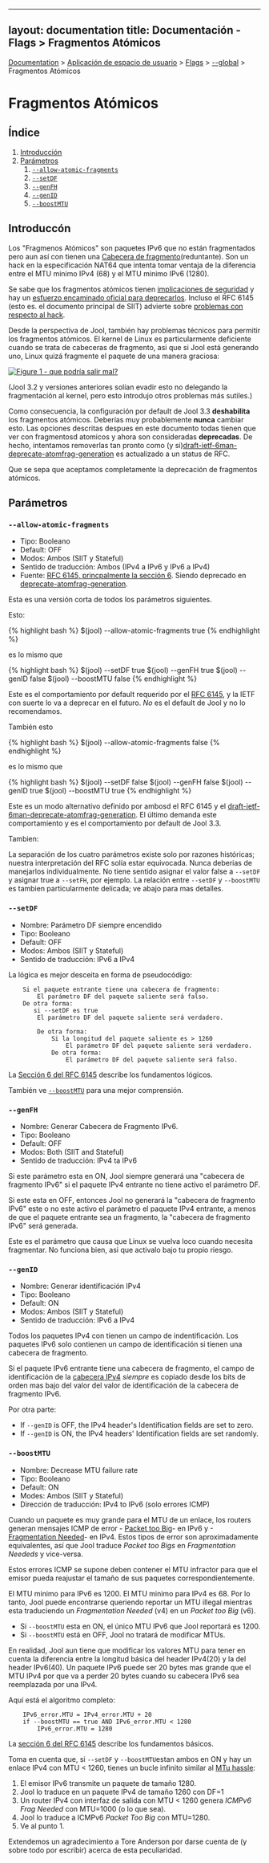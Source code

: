 
---
layout: documentation
title: Documentación - Flags > Fragmentos Atómicos
---

[Documentation](esp-doc-index.html) > [Aplicación de espacio de usuario](esp-doc-index.html#Aplicacin-de-espacio-de-usuario) > [Flags](esp-usr-flags.html) > [\--global](esp-usr-flags-global.html) > Fragmentos Atómicos

# Fragmentos Atómicos

## Índice

1. [Introducción](#overview)
2. [Parámetros](#flags)
	1. [`--allow-atomic-fragments`](#atomicfragments)
	2. [`--setDF`](#setdf)
	3. [`--genFH`](#genfh)
	4. [`--genID`](#genid)
	5. [`--boostMTU`](#boostmtu)

## Introduccón

Los "Fragmenos Atómicos" son paquetes IPv6 que no están fragmentados pero aun así con tienen una [Cabecera de fragmento](https://tools.ietf.org/html/rfc2460#section-4.5)(reduntante). Son un hack en la especificación NAT64 que intenta tomar ventaja de la diferencia entre el MTU minimo IPv4 (68) y el MTU minimo IPv6 (1280).

Se sabe que los fragmentos atómicos tienen [implicaciones de seguridad](https://tools.ietf.org/html/rfc6946) y hay un [esfuerzo encaminado oficial para deprecarlos](https://tools.ietf.org/html/draft-ietf-6man-deprecate-atomfrag-generation-00). Incluso el RFC 6145 (esto es. el documento principal de SIIT) advierte sobre [problemas con respecto al hack](http://tools.ietf.org/html/rfc6145#section-6).

Desde la perspectiva de Jool, también hay problemas técnicos para permitir los fragmentos atómicos. El kernel de Linux es particularmente deficiente cuando se trata de cabeceras de fragmento, asi que si Jool está generando uno, Linux quizá fragmente el paquete de una manera graciosa:

[![Figure 1 - que podría salir mal?](images/atomic-double-frag.png)](obj/atomic-double-frag.pcapng)

(Jool 3.2 y versiones anteriores solían evadir esto no delegando la fragmentación al kernel, pero esto introdujo otros problemas más sutiles.)

Como consecuencia, la configuración por default de Jool 3.3 **deshabilita** los fragmentos atómicos. Deberías muy probablemente **nunca** cambiar esto. Las opciones descritas despues en este documento todas tienen que ver con fragmentosd atomicos y ahora son consideradas **deprecadas**. De hecho, intentamos removerlas tan pronto como (y si)[draft-ietf-6man-deprecate-atomfrag-generation](https://tools.ietf.org/html/draft-ietf-6man-deprecate-atomfrag-generation-00) es actualizado a un status de RFC.

Que se sepa que aceptamos completamente la deprecación de fragmentos atómicos.

## Parámetros

### `--allow-atomic-fragments`

- Tipo: Booleano
- Default: OFF
- Modos: Ambos (SIIT y Stateful)
- Sentido de traducción: Ambos (IPv4 a IPv6 y IPv6 a IPv4)
- Fuente: [RFC 6145, princpalmente la sección 6](http://tools.ietf.org/html/rfc6145#section-6). Siendo deprecado en [deprecate-atomfrag-generation](https://tools.ietf.org/html/draft-ietf-6man-deprecate-atomfrag-generation-00).

Esta es una versión corta de todos los parámetros siguientes.

Esto:

{% highlight bash %}
$(jool) --allow-atomic-fragments true
{% endhighlight %}

es lo mismo que

{% highlight bash %}
$(jool) --setDF true
$(jool) --genFH true
$(jool) --genID false
$(jool) --boostMTU false
{% endhighlight %}

Este es el comportamiento por default requerido por el [RFC 6145](http://tools.ietf.org/html/rfc6145), y la IETF con suerte lo va a deprecar en el futuro. _No_ es el default de Jool y no lo recomendamos.


También esto

{% highlight bash %}
$(jool) --allow-atomic-fragments false
{% endhighlight %}

es lo mismo que

{% highlight bash %}
$(jool) --setDF false
$(jool) --genFH false
$(jool) --genID true
$(jool) --boostMTU true
{% endhighlight %}

Este es un modo alternativo definido por ambosd el RFC 6145 y el [draft-ietf-6man-deprecate-atomfrag-generation](https://tools.ietf.org/html/draft-ietf-6man-deprecate-atomfrag-generation-00). El último demanda este comportamiento y es el comportamiento por default de Jool 3.3.

Tambien:

La separación de los cuatro parámetros existe solo por razones históricas; nuestra interpretación del RFC solía estar equivocada. Nunca deberias de manejarlos individualmente. No tiene sentido asignar el valor false a `--setDF` y asignar true a `--setFH`, por ejemplo. La relación entre  `--setDF` y `--boostMTU` es tambien particularmente delicada; ve abajo para mas detalles.


### `--setDF`

- Nombre: Parámetro DF siempre encendido
- Tipo: Booleano
- Default: OFF
- Modos: Ambos (SIIT y Stateful)
- Sentido de traducción: IPv6 a IPv4

La lógica es mejor desceita en forma de pseudocódigo:
          
        Si el paquete entrante tiene una cabecera de fragmento:  
		    El parámetro DF del paquete saliente será falso.
		De otra forma:
		   si --setDF es true
            El parámetro DF del paquete saliente será verdadero.
			
			De otra forma:
                Si la longitud del paquete saliente es > 1260
					El parámetro DF del paquete saliente será verdadero.
				De otra forma:
					El parámetro DF del paquete saliente será falso.

La [Sección 6 del RFC 6145](http://tools.ietf.org/html/rfc6145#section-6) describe los fundamentos lógicos.

También ve [`--boostMTU`](#boostmtu) para una mejor comprensión.


### `--genFH`

- Nombre: Generar Cabecera de Fragmento IPv6.
- Tipo: Booleano
- Default: OFF
- Modos: Both (SIIT and Stateful)
- Sentido de traducción: IPv4 ta IPv6

Si este parámetro esta en ON, Jool siempre generará una "cabecera de fragmento IPv6" si el paquete IPv4 entrante no tiene activo el parámetro DF.

Si este esta en OFF, entonces Jool no generará la "cabecera de fragmento IPv6" este o no este activo el parámetro el paquete IPv4 entrante, a menos de que el paquete entrante sea un fragmento, la "cabecera de fragmento IPv6" será generada.

Este es el parámetro que causa que Linux se vuelva loco cuando necesita fragmentar. No funciona bien, asi que activalo bajo tu propio riesgo.


### `--genID`

- Nombre: Generar identificación IPv4
- Tipo: Booleano
- Default: ON
- Modos: Ambos (SIIT y Stateful)
- Sentido de traducción: IPv6 a IPv4

Todos los paquetes IPv4 con tienen un campo de indentificación. Los paquetes IPv6 solo contienen un campo de identificación  si tienen una cabecera de fragmento. 

Si el paquete IPv6 entrante tiene una cabecera de fragmento, el campo de identificación de la [cabecera IPv4](http://en.wikipedia.org/wiki/IPv4#Header) _siempre_ es copiado desde los bits de orden mas bajo del valor del valor de identificación de la cabecera de fragmento IPv6. 

Por otra parte:

- If `--genID` is OFF, the IPv4 header's Identification fields are set to zero.
- If `--genID` is ON, the IPv4 headers' Identification fields are set randomly.

### `--boostMTU`

- Nombre: Decrease MTU failure rate
- Tipo: Booleano
- Default: ON
- Modes: Ambos (SIIT y Stateful)
- Dirección de traducción: IPv4 to IPv6 (solo errores ICMP)

Cuando un paquete es muy grande para el MTU de un enlace, los routers generan mensajes ICMP de error - [Packet too Big](http://tools.ietf.org/html/rfc4443#section-3.2)- en IPv6 y -[Fragmentation Needed](http://tools.ietf.org/html/rfc792)- en IPv4. Estos tipos de error son aproximadamente equivalentes, así que Jool traduce _Packet too Bigs_ en _Fragmentation Neededs_ y vice-versa.

Estos errores ICMP se supone deben contener el MTU infractor para que el emisor pueda reajustar el tamaño de sus paquetes correspondientemente.

El MTU minimo para IPv6 es 1200. El MTU minimo para IPv4 es 68. Por lo tanto, Jool puede encontrarse queriendo reportar un MTU illegal mientras esta traduciendo un _Fragmentation Needed_ (v4) en un _Packet too Big_ (v6).

- Si `--boostMTU` esta en ON, el único MTU IPv6 que Jool reportará es 1200.
- Si `--boostMTU` está en OFF, Jool no tratará de modificar MTUs.


En realidad, Jool aun tiene que modificar los valores MTU para tener en cuenta la diferencia entre la longitud básica del header IPv4(20) y la del header IPv6(40). Un paquete IPv6 puede ser 20 bytes mas grande que el MTU IPv4 por que va a perder 20 bytes cuando su cabecera IPv6 sea reemplazada por una IPv4.


Aquí está el algoritmo completo:

		IPv6_error.MTU = IPv4_error.MTU + 20
		if --boostMTU == true AND IPv6_error.MTU < 1280
			IPv6_error.MTU = 1280

La [sección 6 del RFC 6145](http://tools.ietf.org/html/rfc6145#section-6) describe los fundamentos básicos.

Toma en cuenta que, si `--setDF` y `--boostMTU`estan ambos en ON y hay un enlace IPv4 con MTU < 1260, tienes un bucle infinito similar al [MTu hassle](esp-misc-mtu.html):

1. El emisor IPv6 transmite un paquete de tamaño 1280.
2. Jool lo traduce en un paquete IPv4 de tamaño 1260 con DF=1
3. Un router IPv4 con interfaz de salida con MTU < 1260 genera _ICMPv6 Frag Needed_ con MTU=1000 (o lo que sea).
4. Jool lo traduce a ICMPv6 _Packet Too Big_ con MTU=1280.
5. Ve al punto 1.

Extendemos un agradecimiento a Tore Anderson por darse cuenta de (y sobre todo por escribir) acerca de esta peculiaridad. 